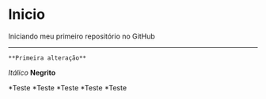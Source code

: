 # Inicio
 Iniciando meu primeiro repositório no GitHub
***
    **Primeira alteração**
*Itálico*
**Negrito**



*Teste
*Teste
*Teste
  *Teste
*Teste